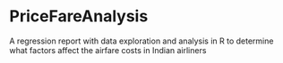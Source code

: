 # PriceFareAnalysis
A regression report with data exploration and analysis in R to determine what factors affect the airfare costs in Indian airliners
